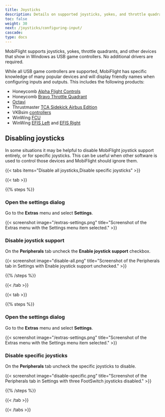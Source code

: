 ```yaml
---
title: Joysticks
description: Details on supported joysticks, yokes, and throttle quadrants, and how to use them with MobiFlight.
toc: false
weight: 30
next: /joysticks/configuring-input/
cascade:
type: docs
---
```


<!-- markdownlint-disable MD024 -->
<!-- markdown lint doesn't understand third level headings when used as headings in steps within tabs -->

MobiFlight supports joysticks, yokes, throttle quadrants, and other devices that show in Windows as USB game controllers. No additional drivers are required.

While all USB game controllers are supported, MobiFlight has specific knowledge of many popular devices and will display friendly names when configuring inputs and outputs. This includes the following products:

- Honeycomb [Alpha Flight Controls](https://flyhoneycomb.com/products/alpha-flight-controls)
- Honeycomb [Bravo Throttle Quadrant](https://flyhoneycomb.com/collections/hardware/products/bravo-throttle-quadrant)
- [Octavi](https://www.octavi.net/)
- Thrustmaster [TCA Sidekick Airbus Edition](https://www.thrustmaster.com/en-us/products/tca-sidestick-airbus-edition/)
- VKBsim [controllers](https://www.vkbcontrollers.com/)
- WinWing [FCU](https://us.winwingsim.com/view/goods-details.html?id=550)
- WinWing [EFIS Left](https://us.winwingsim.com/view/goods-details.html?id=845) and [EFIS Right](https://us.winwingsim.com/view/goods-details.html?id=865)

## Disabling joysticks

In some situations it may be helpful to disable MobiFlight joystick support entirely, or for specific joysticks. This can be useful when other software is used to control those devices and MobiFlight should ignore them.

{{< tabs items="Disable all joysticks,Disable specific joysticks" >}}

{{< tab >}}

{{% steps %}}

### Open the settings dialog

Go to the **Extras** menu and select **Settings**.

{{< screenshot image="/extras-settings.png" title="Screenshot of the Extras menu with the Settings menu item selected." >}}

### Disable joystick support

On the **Peripherals** tab uncheck the **Enable joystick support** checkbox.

{{< screenshot image="disable-all.png" title="Screenshot of the Peripherals tab in Settings with Enable joystick support unchecked." >}}

{{% /steps %}}

{{< /tab >}}

{{< tab >}}

{{% steps %}}

### Open the settings dialog

Go to the **Extras** menu and select **Settings**.

{{< screenshot image="/extras-settings.png" title="Screenshot of the Extras menu with the Settings menu item selected." >}}

### Disable specific joysticks

On the **Peripherals** tab uncheck the specific joysticks to disable.

{{< screenshot image="disable-specific.png" title="Screenshot of the Peripherals tab in Settings with three FootSwitch joysticks disabled." >}}

{{% /steps %}}

{{< /tab >}}

{{< /tabs >}}
